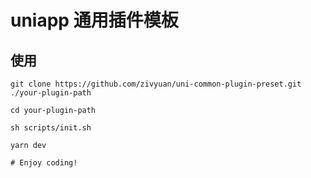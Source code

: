 # uniapp 通用插件模板

## 使用


```
git clone https://github.com/zivyuan/uni-common-plugin-preset.git ./your-plugin-path

cd your-plugin-path

sh scripts/init.sh

yarn dev

# Enjoy coding!

```